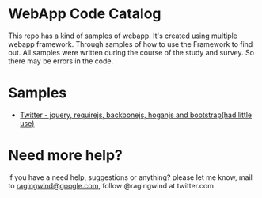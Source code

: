 # WebApp Code Catalog
This repo has a kind of samples of webapp. It's created using multiple webapp framework. Through samples of how to use the Framework to find out. All samples were written during the course of the study and survey. So there may be errors in the code.

# Samples
* [Twitter - jquery, requirejs, backbonejs, hoganjs and bootstrap(had little use)](http://ragingwind.github.com/web-application.cc/twitter/#statuses/public_timeline)

# Need more help?

if you have a need help, suggestions or anything? please let me know, mail to ragingwind@google.com, follow @ragingwind at twitter.com
